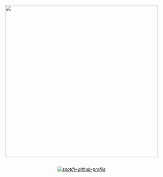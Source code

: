 
</a>

# 
<h6 align="center"> 
  <img width="500" src="https://github.com/user-attachments/assets/b013fc12-3887-4cc7-8671-af7951a5830b">
</br>
</br>
    
  [![spotify-github-profile](https://spotify-github-profile.kittinanx.com/api/view?uid=u0u4aguznmg71vt7b17xnp0vc&cover_image=true&theme=novatorem&show_offline=true&background_color=121212&interchange=true&bar_color=a30000&bar_color_cover=false)](https://github.com/kittinan/spotify-github-profile)
 </p>
 
  #
